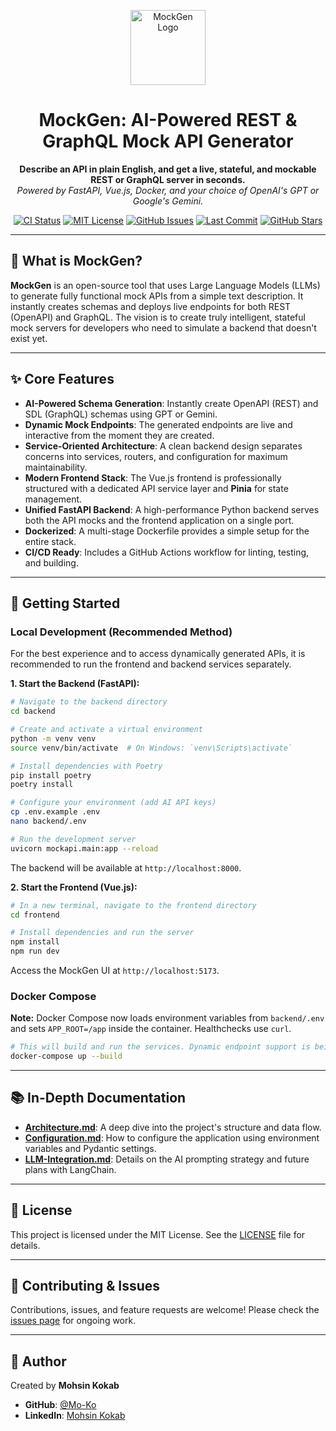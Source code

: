 <p align="center">
  <img src="https://raw.githubusercontent.com/Mo-Ko/MockGen/main/docs/logo.png" alt="MockGen Logo" width="120"/>
</p>
<h1 align="center">MockGen: AI-Powered REST & GraphQL Mock API Generator</h1>

<p align="center">
  <b>Describe an API in plain English, and get a live, stateful, and mockable REST or GraphQL server in seconds.</b>
  <br>
  <i>Powered by FastAPI, Vue.js, Docker, and your choice of OpenAI's GPT or Google's Gemini.</i>
</p>

<p align="center">
  <a href="https://github.com/Mo-Ko/MockGen/actions/workflows/ci.yml"><img src="https://github.com/Mo-Ko/MockGen/actions/workflows/ci.yml/badge.svg" alt="CI Status"/></a>
  <a href="https://opensource.org/licenses/MIT"><img src="https://img.shields.io/badge/License-MIT-green.svg" alt="MIT License"/></a>
  <a href="https://github.com/Mo-Ko/MockGen/issues"><img src="https://img.shields.io/github/issues/Mo-Ko/MockGen" alt="GitHub Issues"/></a>
  <a href="https://github.com/Mo-Ko/MockGen/commits/master"><img src="https://img.shields.io/github/last-commit/Mo-Ko/MockGen" alt="Last Commit"/></a>
  <a href="https://github.com/Mo-Ko/MockGen/stargazers"><img src="https://img.shields.io/github/stars/Mo-Ko/MockGen?style=social" alt="GitHub Stars"/></a>
</p>

---

## 🚀 What is MockGen?

**MockGen** is an open-source tool that uses Large Language Models (LLMs) to generate fully functional mock APIs from a simple text description. It instantly creates schemas and deploys live endpoints for both REST (OpenAPI) and GraphQL. The vision is to create truly intelligent, stateful mock servers for developers who need to simulate a backend that doesn't exist yet.

---

## ✨ Core Features

-   **AI-Powered Schema Generation**: Instantly create OpenAPI (REST) and SDL (GraphQL) schemas using GPT or Gemini.
-   **Dynamic Mock Endpoints**: The generated endpoints are live and interactive from the moment they are created.
-   **Service-Oriented Architecture**: A clean backend design separates concerns into services, routers, and configuration for maximum maintainability.
-   **Modern Frontend Stack**: The Vue.js frontend is professionally structured with a dedicated API service layer and **Pinia** for state management.
-   **Unified FastAPI Backend**: A high-performance Python backend serves both the API mocks and the frontend application on a single port.
-   **Dockerized**: A multi-stage Dockerfile provides a simple setup for the entire stack.
-   **CI/CD Ready**: Includes a GitHub Actions workflow for linting, testing, and building.

---

## 🏁 Getting Started

### Local Development (Recommended Method)

For the best experience and to access dynamically generated APIs, it is recommended to run the frontend and backend services separately.

**1. Start the Backend (FastAPI):**
```bash
# Navigate to the backend directory
cd backend

# Create and activate a virtual environment
python -m venv venv
source venv/bin/activate  # On Windows: `venv\Scripts\activate`

# Install dependencies with Poetry
pip install poetry
poetry install

# Configure your environment (add AI API keys)
cp .env.example .env
nano backend/.env

# Run the development server
uvicorn mockapi.main:app --reload
```
The backend will be available at `http://localhost:8000`.

**2. Start the Frontend (Vue.js):**
```bash
# In a new terminal, navigate to the frontend directory
cd frontend

# Install dependencies and run the server
npm install
npm run dev
```
Access the MockGen UI at `http://localhost:5173`.

### Docker Compose

**Note:** Docker Compose now loads environment variables from `backend/.env` and sets `APP_ROOT=/app` inside the container. Healthchecks use `curl`.

```bash
# This will build and run the services. Dynamic endpoint support is being improved.
docker-compose up --build
```
---

## 📚 In-Depth Documentation

-   [**Architecture.md**](./docs/Architecture.md): A deep dive into the project's structure and data flow.
-   [**Configuration.md**](./docs/Configuration.md): How to configure the application using environment variables and Pydantic settings.
-   [**LLM-Integration.md**](./docs/LLM-Integration.md): Details on the AI prompting strategy and future plans with LangChain.

---

## 📝 License

This project is licensed under the MIT License. See the [LICENSE](LICENSE) file for details.

---

## 🤝 Contributing & Issues

Contributions, issues, and feature requests are welcome! Please check the [issues page](https://github.com/Mo-Ko/MockGen/issues) for ongoing work.

---

## 🙏 Author

Created by **Mohsin Kokab**
-   **GitHub**: [@Mo-Ko](https://github.com/Mo-Ko)
-   **LinkedIn**: [Mohsin Kokab](https://www.linkedin.com/in/kokab/)
